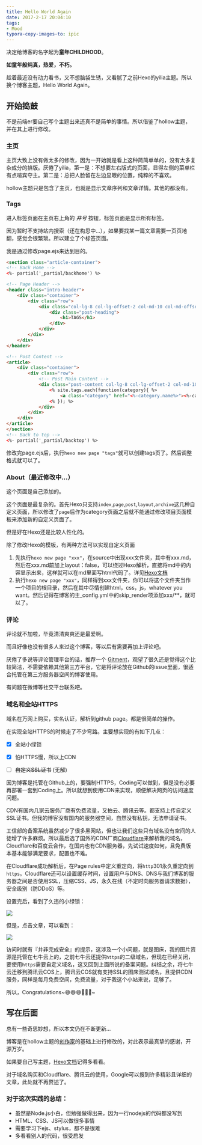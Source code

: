 ```yaml
---
title: Hello World Again
date: 2017-2-17 20:04:10
tags: 
- Mood
typora-copy-images-to: ipic
---
```

决定给博客的名字起为**童年CHILDHOOD**。

**如童年般纯真，热爱，不朽。**

趁着最近没有动力看书，又不想脑袋生锈，又看腻了之前Hexo的yilia主题。所以换个博客主题，Hello World Again。

<!-- more -->

## 开始捣鼓

不是前端er要自己写个主题出来还真不是简单的事情。所以借鉴了hollow主题，并在其上进行修改。

### 主页

主页大致上没有做太多的修改，因为一开始就是看上这种简简单单的，没有太多复杂成分的排版。厌倦了yilia，第一是：不想要左右版式的页面，显得左侧的菜单栏有点喧宾夺主。第二是：总把人脸留在左边显眼的位置，纯粹的不喜欢。

hollow主题只是包含了主页，也就是显示文章序列和文章详情。其他的都没有。

### Tags

进入标签页面在主页右上角的 *井号* 按钮，标签页面是显示所有标签。

因为暂时不支持站内搜索（还在构思中...），如果要找某一篇文章需要一页页地翻，感觉会很繁琐。所以建立了个标签页面。

我是通过修改page.ejs来达到目的。

``` html
<section class="article-container">
<!-- Back Home -->
<%- partial('_partial/backhome') %>

<!-- Page Header -->
<header class="intro-header">
    <div class="container">
        <div class="row">
            <div class="col-lg-8 col-lg-offset-2 col-md-10 col-md-offset-1">
                <div class="post-heading">
                    <h1>TAGS</h1>
                </div>
            </div>
        </div>
    </div>
</header>

<!-- Post Content -->
<article>
    <div class="container">
        <div class="row">
            <!-- Post Main Content -->
            <div class="post-content col-lg-8 col-lg-offset-2 col-md-10 col-md-offset-1">
                <% site.tags.each(function(category){ %>
                    <a class="category" href="<%-category.name%>"><%-category.name%></a>
                <% }); %>
            </div>
        </div>
    </div>
</article>
</section>
<!-- Back to top -->
<%- partial('_partial/backtop') %>
```

修改完page.ejs后，执行`hexo new page "tags"`就可以创建tags页了。然后调整格式就可以了。

### About（最近修改中...）

这个页面是自己添加的。

这个页面是最复杂的。首先Hexo只支持`index`,`page`,`post`,`layout`,`archive`这几种自定义页面，所以修改了`page`后作为category页面之后就不能通过修改项目页面模板来添加新的自定义页面了。

但是好在Hexo还是比较人性化的。

除了修改Hexo的模板，有两种方法可以实现自定义页面

1. 先执行`hexo new page "xxx"`，在source中出现xxx文件夹，其中有xxx.md，然后在xxx.md前加上layout：false，可以绕过Hexo解析，直接将md中的内容显示出来，这样就可以在md里面写html代码了。详见[Hexo文档](https://hexo.io/zh-cn/docs/writing.html)
2. 执行`hexo new page "xxx"`，同样得到xxx文件夹，你可以将这个文件夹当作一个项目的根目录，然后在其中尽情创建html，css，js，whatever you want。然后记得在博客的主_config.yml中的skip_render项添加xxx/**，就可以了。

### 评论

评论就不加啦，毕竟清清爽爽还是最爱啊。

而且好像也没有很多人来过这个博客，等以后有需要再加上评论吧。

厌倦了多说等评论管理平台的话，推荐一个 [Gitment](https://github.com/imsun/gitment)，观望了很久还是觉得这个比较简洁，不需要依赖其他第三方平台，它是将评论放在Github的issue里面，很适合托管在第三方服务器空间的博客使用。

有问题在微博等社交平台联系吧。

### 域名和全站HTTPS

域名在万网上购买，实名认证，解析到github page。都是很简单的操作。

在实现全站HTTPS的时候走了不少弯路。主要想实现的有如下几点：

- [x] 全站小绿锁


- [x] 怕HTTPS慢，所以上CDN


- [ ] ~~自定义SSL证书~~ (无解)

因为博客是托管在Github上的，要强制HTTPS，Coding可以做到，但是没有必要再部署一套到Coding上。所以就想到使用CDN来实现，顺便解决网页的访问速度问题。

CDN有国内几家云服务厂商有免费流量，又拍云、腾讯云等。都支持上传自定义SSL证书。但我的博客没有国内的服务器空间，自然没有私钥，无法申请证书。

工信部的备案系统虽然减少了很多黑网站，但也让我们这些只有域名没有空间的人徒增了许多麻烦。所以最后选了国外的CDN厂商[Cloudflare](https://www.cloudflare.com/)来解析我的域名，Cloudflare和百度云合作，在国内也有CDN服务器，先试试速度如何，且免费版本基本能够满足要求，配置也不难。

在Cloudflare成功解析后，在Page rules中定义重定向，将`http`301永久重定向到`https`。Cloudflare还可以设置缓存时间，设置用户与DNS、DNS与我们博客的服务器之间是否使用SSL，压缩CSS、JS，永久在线（不定时向服务器请求数据），安全级别（防DDoS）等。

设置完后，看到了久违的小绿锁：

![](https://oaoa-1256157051.cos.ap-guangzhou.myqcloud.com/blog/rwfkq.png)

但是，点击文章，可以看到：

![](https://oaoa-1256157051.cos.ap-guangzhou.myqcloud.com/blog/dw1rg.png)

访问时就有『并非完成安全』的提示，这涉及一个小问题，就是图床，我的图片资源是托管在七牛云上的，之前七牛云还提供`https`的二级域名，但现在已经关闭，要使用`https`需要自定义域名，这又回到上面所说的备案问题。纠结之余，将七牛云迁移到腾讯云COS上，腾讯云COS就有支持SSL的图床测试域名，且提供CDN服务，同样是每月免费空间，免费流量，对于我这个小站来说，足够了。

所以，Congratulations~😄😄😄🎉🎉🎉~

## 写在后面

总有一些奇思妙想，所以本文仍在不断更新...

博客是在hollow主题的[创作家](https://github.com/zchen9/hexo-theme-hollow)的基础上进行修改的，对此表示最真挚的感谢，开源万岁。

如果要自己写主题，[Hexo文档](https://hexo.io/zh-cn/docs/writing.html)记得多看看。

对于域名购买和Cloudflare、腾讯云的使用，Google可以搜到许多精彩且详细的文章，此处就不再赘述了。

### 对于这次实践的总结：

* 虽然是Node.js小白，但勉强做得出来，因为一行nodejs的代码都没写到
* HTML、CSS、JS可以做很多事情
* 需要学习下ejs、stylus，都不是很难
* 多看看别人的代码，很受启发